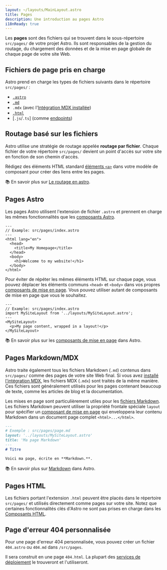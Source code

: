 ```yaml
---
layout: ~/layouts/MainLayout.astro
title: Pages
description: Une introduction au pages Astro
i18nReady: true
---
```


Les **pages** sont des fichiers qui se trouvent dans le sous-répertoire `src/pages/` de votre projet Astro. Ils sont responsables de la gestion du routage, du chargement des données et de la mise en page globale de chaque page de votre site Web.

## Fichiers de page pris en charge 

Astro prend en charge les types de fichiers suivants dans le répertoire `src/pages/` :
- [`.astro`](#astro-pages)
- [`.md`](#markdownmdx-pages)
- `.mdx` (avec l'[Intégration MDX installée](/fr/guides/integrations-guide/mdx/#installation))
- [`.html`](#html-pages)
- [`.js`/`.ts`] (comme [endpoints](/fr/core-concepts/endpoints/))

## Routage basé sur les fichiers

Astro utilise une stratégie de routage appelée **routage par fichier**. Chaque fichier de votre répertoire `src/pages/` devient un point d'accès sur votre site en fonction de son chemin d'accès.

Rédigez des éléments HTML standard [éléments `<a>`](https://developer.mozilla.org/fr/docs/Web/HTML/Element/a) dans votre modèle de composant pour créer des liens entre les pages.

📚 En savoir plus sur [Le routage en astro](/fr/core-concepts/routing/).

## Pages Astro

Les pages Astro utilisent l'extension de fichier `.astro` et prennent en charge les mêmes fonctionnalités que les [composants Astro](/fr/core-concepts/astro-components/).

```astro
---
// Example: src/pages/index.astro
---
<html lang="en">
  <head>
    <title>My Homepage</title>
  </head>
  <body>
    <h1>Welcome to my website!</h1>
  </body>
</html>
```

Pour éviter de répéter les mêmes éléments HTML sur chaque page, vous pouvez déplacer les éléments communs `<head>` et `<body>` dans vos propres [composants de mise en page](/fr/core-concepts/layouts/). Vous pouvez utiliser autant de composants de mise en page que vous le souhaitez.

```astro {3} /</?MySiteLayout>/
---
// Example: src/pages/index.astro
import MySiteLayout from '../layouts/MySiteLayout.astro';
---
<MySiteLayout>
  <p>My page content, wrapped in a layout!</p>
</MySiteLayout>
```

📚 En savoir plus sur les [composants de mise en page](/fr/core-concepts/layouts/) dans Astro.

## Pages Markdown/MDX

Astro traite également tous les fichiers Markdown (`.md`) contenus dans `src/pages/` comme des pages de votre site Web final. Si vous avez [installé l'intégration MDX](/fr/guides/integrations-guide/mdx/#installation), les fichiers MDX (`.mdx`) sont traités de la même manière. Ces fichiers sont généralement utilisés pour les pages contenant beaucoup de texte, comme les articles de blog et la documentation.

Les mises en page sont particulièrement utiles pour les [fichiers Markdown](#pages-markdownmdx). Les fichiers Markdown peuvent utiliser la propriété frontale spéciale `layout` pour spécifier un [composant de mise en page](/fr/core-concepts/layouts/) qui enveloppera leur contenu Markdown dans un document page complet `<html>...</html>`.


```md {3}
---
# Exemple : src/pages/page.md
layout: '../layouts/MySiteLayout.astro'
title: 'Ma page Markdown'
---
# Titre

Voici ma page, écrite en **Markdown.**.
```

📚 En savoir plus sur [Markdown](/fr/guides/markdown-content/) dans Astro.

## Pages HTML

Les fichiers portant l'extension `.html` peuvent être placés dans le répertoire `src/pages/` et utilisés directement comme pages sur votre site. Notez que certaines fonctionnalités clés d'Astro ne sont pas prises en charge dans les [Composants HTML](/fr/core-concepts/astro-components/#html-components).

## Page d'erreur 404 personnalisée

Pour une page d'erreur 404 personnalisée, vous pouvez créer un fichier `404.astro` ou `404.md` dans `/src/pages`.

Il sera construit en une page `404.html`. La plupart des [services de déploiement](/fr/guides/deploy/) le trouveront et l'utiliseront.